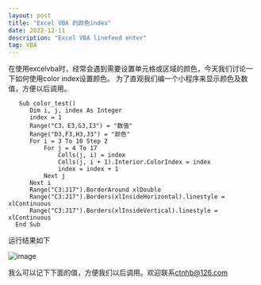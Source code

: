```yaml
---
layout: post
title: "Excel VBA 的颜色index"
date: 2022-12-11
description: "Excel VBA linefeed enter"
tag: VBA
---
```


在使用excelvba时，经常会遇到需要设置单元格或区域的颜色，今天我们讨论一下如何使用color index设置颜色。
为了直观我们编一个小程序来显示颜色及数值，方便以后调用。

       Sub color_test()
          Dim i, j, index As Integer
          index = 1
          Range("C3，E3,G3,I3") = "数值"
          Range("D3,F3,H3,J3") = "颜色"
          For i = 3 To 10 Step 2
              For j = 4 To 17
                  Cells(j, i) = index
                  Cells(j, i + 1).Interior.ColorIndex = index
                  index = index + 1
              Next j
          Next i
          Range("C3:J17").BorderAround xlDouble
          Range("C3:J17").Borders(xlInsideHorizontal).linestyle = xlContinuous
          Range("C3:J17").Borders(xlInsideVertical).linestyle = xlContinuous
      End Sub
      
运行结果如下

![image](https://user-images.githubusercontent.com/70909689/206901856-28cc9633-4680-4555-a08a-cd0df8466693.png)

我么可以记下下面的值，方便我们以后调用。欢迎联系[ctnhb@126.com](mailto:ctnhb@126.com)
